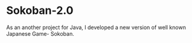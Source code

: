 # Sokoban-2.0
As an another project for Java, I developed a new version of well known Japanese Game- Sokoban.
